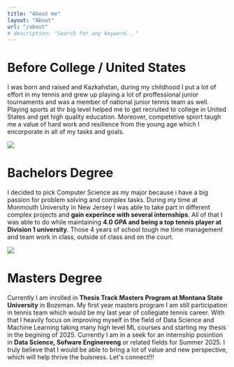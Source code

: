```yaml
---
title: "About me"
layout: "About"
url: "/about"
# description: "Search for any keyword..."
---
```


# Before College / United States

I was born and raised and Kazkahstan, during my childhood I put a lot of effort in my tennis and grew up playing a lot of proffessional junior tournaments and was a member of national junior tennis team as well. Playing sports at thr big level helped me to get recruited to college in United States and get high quality education. Moreover, competetive spiort taugh me a value of hard work and resilience from the young age which I encorporate in all of my tasks and goals.

![](/home/tennis.JPG)

# Bachelors Degree

I decided to pick Computer Science as my major because i have a big passion for problem solving and complex tasks. During my time at Monmouth University in New Jersey I was able to take part in different complex projects and **gain experince with several internships**. All of that I was able to do while maintaining **4.0 GPA and being a top tennis player at Division 1 university**. Those 4 years of school tough me time management and team work in class, outside of class and on the court. 

![](/home/roc.JPG)

# Masters Degree

Currently I am inrolled in **Thesis Track Masters Program at Montana State University** in Bozeman. My first year masters program I am still participation in tennis team which would be my last year of collegiate tennis career. With that I heavily focus on improving myself in the field of Data Science and Machine Learning taking many high level ML courses and starting my thesis in the begining of 2025. Currently I am in a seek for an internship posintion in **Data Science, Sofware Enginereeng** or related fields for Summer 2025. I truly believe that I would be able to bring a lot of value and new perspective, which will help thrive the buisness. Let's connect!!! 